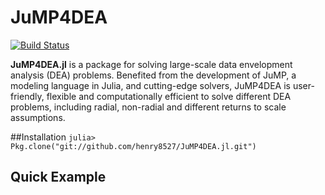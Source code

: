 # JuMP4DEA

[![Build Status](https://travis-ci.org/henry8527/JuMP4DEA.svg?branch=master)](https://travis-ci.org/henry8527/JuMP4DEA)


**JuMP4DEA.jl** is a package for solving large-scale data envelopment analysis (DEA) problems. Benefited from the development of JuMP, a modeling language in Julia, and cutting-edge solvers, JuMP4DEA is user-friendly, flexible and computationally efficient to solve different DEA problems, including radial, non-radial and different returns to scale assumptions.  

##Installation
`julia> Pkg.clone("git://github.com/henry8527/JuMP4DEA.jl.git")`


## Quick Example

